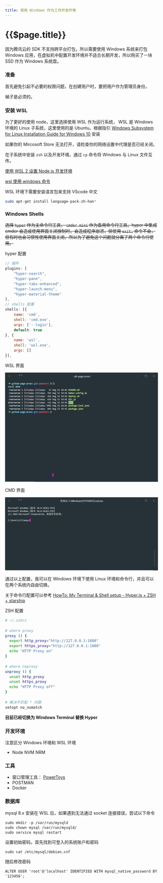 ```yaml
---
title: 使用 Windows 作为工作开发环境
---
```


# {{$page.title}}

因为腾讯云的 SDK 不支持跨平台打包，所以需要使用 Windows 系统来打包 Windows 应用，在虚拟机中配置开发环境并不适合长期开发，所以购买了一块 SSD 作为 Windows 系统盘。

### 准备

首先避免引起不必要的权限问题，在创建用户时，要把用户作为管理员身份。

梯子是必须的。

### 安装 WSL

为了更好的使用 node，这里选择使用 WSL 作为运行系统， WSL 是 Windows 环境的 Linux 子系统，这里使用的是 Ubuntu。根据指引 [Windows Subsystem for Linux Installation Guide for Windows 10](https://docs.microsoft.com/en-us/windows/wsl/install-win10) 安装

如果你的 Mircosoft Store 无法打开，请检查你的网络设置中代理是否已经关闭。

在子系统中安装 `zsh` 以及开发环境，通过 `cp` 命令将 Windows 与 Linux 文件互传。

[使用 WSL 2 设置 Node.js 开发环境](https://docs.microsoft.com/zh-cn/windows/nodejs/setup-on-wsl2)

[wsl 使用 windows 命令](https://docs.microsoft.com/zh-cn/windows/wsl/filesystems)

WSL 环境下需要安装语言包来支持 VScode 中文

```bash
sudo apt-get install language-pack-zh-han*
```

### Windows Shells

~~选择 `hyper` 作为主命令行工具， `cmder mini` 作为备用命令行工具。hyper 中集成 cmder 会造成使用界面关闭控制时，会造成程序崩溃，但使用 `exit;` 命令不会，但有时也会习惯性使用界面关闭，所以为了避免这个问题就分离了两个命令行使用。~~

hyper 配置

```js
// 插件
plugins: [
    "hyper-search",
    "hyper-pane",
    "hyper-tabs-enhanced",
    "hyper-launch-menu",
    "hyper-material-theme"
],
// shells 配置
shells: [{
    name: 'cmd',
    shell: 'cmd.exe',
    args: ['--login'],
    default: true
}, {
    name: 'wsl',
    shell: 'wsl.exe',
    args: []
}],
```

WSL 界面

![wsl](./hyper-wsl.png)

CMD 界面

![cmd](./hyper-cmd.png)

通过以上配置，我可以在 Windows 环境下使用 Linux 环境和命令行，并且可以在两个系统内自由切换。

关于命令行配置可以参考 [HowTo: My Terminal & Shell setup - Hyper.js + ZSH + starship](https://tjay.dev/howto-my-terminal-shell-setup-hyper-js-zsh-starship/)

ZSH 配置

```bash
# ~/.zshrc

# where proxy
proxy () {
  export http_proxy="http://127.0.0.1:1080"
  export https_proxy="http://127.0.0.1:1080"
  echo "HTTP Proxy on"
}

# where noproxy
unproxy () {
  unset http_proxy
  unset https_proxy
  echo "HTTP Proxy off"
}

# 解决不匹配 * 问题
setopt no_nomatch
```

**目前已经切换为 Windows Terminal 替换 Hyper**

### 开发环境

注意区分 Windows 环境和 WSL 环境

- Node NVM NRM

### 工具

- 窗口管理工具： [PowerToys](https://github.com/microsoft/PowerToys)
- POSTMAN
- Docker

### 数据库

mysql 8.x 安装在 WSL 后，如果遇到无法通过 socket 连接错误，尝试以下命令

```shell
sudo mkdir -p /var/run/mysqld
sudo chown mysql /var/run/mysqld/
sudo service mysql restart
```

设置初始密码，首先找到可登入的系统账户和密码

```shell
sudo cat /etc/mysql/debian.cnf
```

随后修改密码

```shell
ALTER USER 'root'@'localhost' IDENTIFIED WITH mysql_native_password BY '123456';
```
